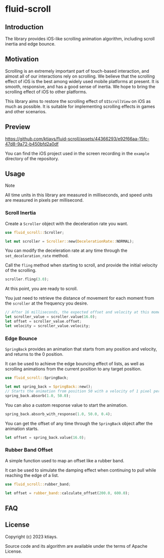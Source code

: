 # fluid-scroll

## Introduction

The library provides iOS-like scrolling animation algorithm, including scroll inertia and edge bounce.

## Motivation

Scrolling is an extremely important part of touch-based interaction, and almost all of our interactions rely on scrolling. We believe that the scrolling effect of iOS is the best among widely used mobile platforms at present. It is smooth, responsive, and has a good sense of inertia. We hope to bring the scrolling effect of iOS to other platforms.

This library aims to restore the scrolling effect of `UIScrollView` on iOS as much as possible. It is suitable for implementing scrolling effects in games and other scenarios.

## Preview

https://github.com/ktiays/fluid-scroll/assets/44366293/e92f66aa-15fc-47d8-9a72-b450bfd2a0df

You can find the iOS project used in the screen recording in the `example` directory of the repository.

## Usage

> [!Note]
> All time units in this library are measured in milliseconds, and speed units are measured in pixels per millisecond.

### Scroll Inertia

Create a `Scroller` object with the deceleration rate you want.

```rust
use fluid_scroll::Scroller;

let mut scroller = Scroller::new(DecelerationRate::NORMAL);
```

You can modify the deceleration rate at any time through the `set_deceleration_rate` method.

Call the `fling` method when starting to scroll, and provide the initial velocity of the scrolling.

```rust
scroller.fling(3.0);
```

At this point, you are ready to scroll.

You just need to retrieve the distance of movement for each moment from the `scroller` at the frequency you desire.

```rust
// After 16 milliseconds, the expected offset and velocity at this moment.
let scroller_value = scroller.value(16.0);
let offset = scroller_value.offset;
let velocity = scroller_value.velocity;
```

### Edge Bounce

`SpringBack` provides an animation that starts from any position and velocity, and returns to the 0 position.

It can be used to achieve the edge bouncing effect of lists, as well as scrolling animations from the current position to any target position.

```rust
use fluid_scroll::SpringBack;

let mut spring_back = SpringBack::new();
// Starts the animation from position 50 with a velocity of 1 pixel per millisecond.
spring_back.absorb(1.0, 50.0);
```

You can also a custom response value to start the animation.

```rust
spring_back.absorb_with_response(1.0, 50.0, 0.4);
```

You can get the offset of any time through the `SpringBack` object after the animation starts.

```rust
let offset = spring_back.value(16.0);
```

### Rubber Band Offset

A simple function used to map an offset like a rubber band.

It can be used to simulate the damping effect when continuing to pull while reaching the edge of a list.

```rust
use fluid_scroll::rubber_band;

let offset = rubber_band::calculate_offset(200.0, 600.0);
```

## FAQ

## License

Copyright (c) 2023 ktiays.

Source code and its algorithm are available under the terms of Apache License.
